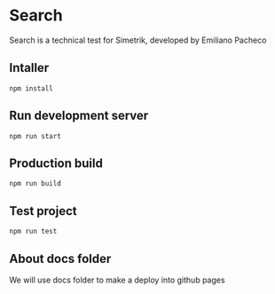 # Search

Search is a technical test for Simetrik, developed by Emiliano Pacheco

## Intaller

```
npm install
```

## Run development server

```
npm run start
```

## Production build

```
npm run build
```

## Test project

```
npm run test
```

## About docs folder

We will use docs folder to make a deploy into github pages
